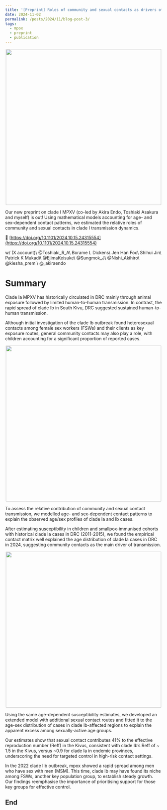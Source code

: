 ```yaml
---
title: '[Preprint] Roles of community and sexual contacts as drivers of clade I mpox outbreaks'
date: 2024-11-02
permalink: /posts/2024/11/blog-post-3/
tags:
  - mpox
  - preprint
  - publication
---
```

<figure style="margin: 0 auto; display: block; text-align: center;">
    <img src="{{ '/images/preprint2024mpx/title.png' | relative_url }}" style="width:500px; height:auto; display: block; margin: 0 auto;">
</figure>

Our new preprint on clade I MPXV  (co-led by Akira Endo, Toshiaki Asakura and myself) is out! 
Using mathematical models accounting for age- and sex-dependent contact patterns, we estimated the relative roles of community and sexual contacts in clade I transmission dynamics.

🔗 [https://doi.org/10.1101/2024.10.15.24315554](https://doi.org/10.1101/2024.10.15.24315554)

w/ (X account)\\
@Toshiaki_R_A\\
Borame L Dickens\\
Jen Han Foo\\
Shihui Jin\\
Patrick K Mukadi\\
@EjimaKeisuke\\
@Sungmok_J\\
@Nishi_Akihiro\\
@kiesha_prem \\
@_akiraendo

Summary
======
Clade Ia MPXV has historically circulated in DRC mainly through animal exposure followed by limited human-to-human transmission. In contrast, the rapid spread of clade Ib in South Kivu, DRC suggested sustained human-to-human transmission. 

Although initial investigation of the clade Ib outbreak found heterosexual contacts among female sex workers (FSWs) and their clients as key exposure routes, general community contacts may also play a role, with children accounting for a significant proportion of reported cases.

<figure style="margin: 0 auto; display: block; text-align: center;">
    <img src="{{ '/images/preprint2024mpx/fig1.png' | relative_url }}" style="width:500px; height:auto; display: block; margin: 0 auto;">
</figure>

To assess the relative contribution of community and sexual contact transmission, we modelled age- and sex-dependent contact patterns to explain the observed age/sex profiles of clade Ia and Ib cases.

After estimating susceptibility in children and smallpox-immunised cohorts with historical clade Ia cases in DRC (2011-2015), we found the empirical contact matrix well explained the age distribution of clade Ia cases in DRC in 2024, suggesting community contacts as the main driver of transmission.

<figure style="margin: 0 auto; display: block; text-align: center;">
    <img src="{{ '/images/preprint2024mpx/fig2.png' | relative_url }}" style="width:500px; height:auto; display: block; margin: 0 auto;">
</figure>

Using the same age-dependent susceptibility estimates, we developed an extended model with additional sexual contact routes and fitted it to the age-sex distribution of cases in clade Ib-affected regions to explain the apparent excess among sexually-active age groups. 

Our estimates show that sexual contact contributes 41% to the effective reproduction number (Reff) in the Kivus, consistent with clade Ib’s Reff of ~ 1.5 in the Kivus, versus ~0.9 for clade Ia in endemic provinces, underscoring the need for targeted control in high-risk contact settings.


In the 2022 clade IIb outbreak, mpox showed a rapid spread among men who have sex with men (MSM). This time, clade Ib may have found its niche among FSWs, another key population group, to establish steady growth. Our findings reemphasise the importance of prioritising support for those key groups for effective control. 

End
------